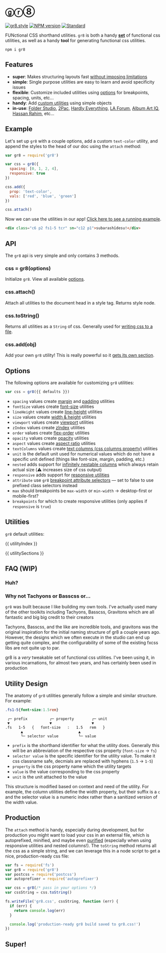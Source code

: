 # ⓖⓡ⑧

[![gr8.style](https://img.shields.io/badge/website-gr8.style-ff69b4.svg)]()
[![NPM version](https://img.shields.io/npm/v/gr8.svg)]()
[![Standard](https://img.shields.io/badge/code%20style-standard-brightgreen.svg)]()

FUNctional CSS shorthand utilities. `gr8` is both a handy [**set**](#utilities) of functional css utilities, as well as a handy **tool** for generating functional css utilities.

```
npm i gr8
```

## Features
- **super**: Makes structuring layouts fast [without imposing limitations]()
- **simple**: Single purpose utilities are easy to learn and avoid specificity issues
- **flexible**: Customize included utilities using [options]() for breakpoints, spacing, units, etc...
- **handy**: Add [custom utilities]() using simple objects
- **in-use**: [Folder Studio](http://folderstudio.com), [2Pac](http://www.2pac.com/), [Hardly Everything](https://hardlyeverything.com), [LA Forum](http://laforum.org), [Album Art IQ](http://daily.redbullmusicacademy.com/specials/2016-album-art-iq/), [Hassan Rahim](http://hassanrahim.com/), etc...

## Example

Let's set up `gr8` with a couple options, add a custom `text-color` utility, and append the styles to the head of our doc using the `attach` method:

```js
var gr8 = require('gr8')

var css = gr8({
  spacing: [0, 1, 2, 4],
  responsive: true
})

css.add({
  prop: 'text-color',
  vals: ['red', 'blue', 'green']
})

css.attach()
```

Now we can use the utilities in our app! [Click here to see a running example]().

```html
<div class="c6 p2 fs1-5 tcr" sm="c12 p1">subarashīdesu!</div>
```

## API

The `gr8` api is very simple and only contains 3 methods.

### css = gr8(options)

Initialize `gr8`. View all available [options](#options).

### css.attach()

Attach all utilities to the document head in a style tag. Returns style node.

### css.toString()

Returns all utilities as a `String` of css. Generally used for [writing css to a file]().

### css.add(obj)

Add your own `gr8` utility! This is really powerful so it [gets its own section]().

## Options

The following options are available for customizing `gr8` utilities:

```js
var css = gr8({{ defaults }})
```
- `spacing` values create [margin](#margin) and [padding](#padding) utilities
- `fontSize` values create [font-size](#typography) utilities
- `lineHeight` values create [line-height](#typography) utilities
- `size` values create [width & height](#size) utilities
- `viewport` values create [viewport](#size) utilities
- `zIndex` values create [zIndex](#positioning) utilities
- `order` values create [flex-order](#flex) utilities
- `opacity` values create [opacity](#opacity) utilities
- `aspect` values create [aspect ratio](#size) utilities
- `textColumns` values create [text columns (css columns property)](#typography) utilities
- `unit` is the default unit used for numerical values which do not have a specific unit defined (things like font-size, margin, padding, etc.)
- `nested` adds support for [infinitely nestable columns](#nesting) which always retain actual size (⚠️ increases size of css output)
- `responsive` adds support for [responsive utilities](#responsive)
- `attribute` use `gr8` [breakpoint attribute selectors](#responsive) — set to false to use prefixed class selectors instead
- `max` should breakpoints be `max-width` or `min-width` → desktop-first or mobile-first?
- `breakpoints` for which to create responsive utilities (only applies if `responsive` is `true`)

## Utilities

`gr8` default utilities:

{{ utilityIndex }}

{{ utilitySections }}

## FAQ (WIP)

### Huh?

### Why not Tachyons or Basscss or...

`gr8` was built because I like building my own tools. I've actually used many of the other toolkits including Tachyons, Basscss, Gravitons which are all fantastic and big big credit to their creators

Tachyons, Basscss, and the like are incredible tools, and gravitons was the original inspiration for the initial naming structure of gr8 a couple years ago. However, the designs which we often execute in the studio can end up getting quite complex, and the configurability of some of the existing fxcss libs are not quite up to par.

gr8 is a *very* tweakable set of functional css utilities. I've been using it, in various incarnations, for almost two years, and has certainly been used in production

## Utility Design

The anatomy of `gr8` utilities generally follow a simple and similar structure. For example:

```css
.fs1-5{font-size:1.5rem}
```

```
 ┌─ prefix          ┌─ property        ┌─ unit
 ▼                  ▼                  ▼
.fs   1-5   {   font-size   :   1.5   rem   }
       ▲                         ▲
       └─ selector value         └─ value
```

- `prefix` is the shorthand identifier for what the utility does. Generally this will be an abbreviation of the respective css property (`font-size` → `fs`)
- `selector value` is the specific identifier for the utility value. To make it css classname safe, decmials are replaced with hyphens (`1.5` → `1-5`)
- `property` is the css property name which the utility targets
- `value` is the value corresponding to the css property
- `unit` is the unit attached to the value

This structure is modified based on context and need of the utility. For example, the column utilities define the width property, but their suffix is a `c` and the selector value is a numeric index rather than a sanitized version of the width value.

## Production

The `attach` method is handy, especially during development, but for production you might want to load your css in an external file, which is autoprefixed, minified, and maybe even [purified](https://www.npmjs.com/package/purify-css) (especially when using responsive utilities and nested columns!). The `toString` method returns all the css as a simple string, and we can leverage this in a node script to get a nice, production-ready css file:

```js
var fs = require('fs')
var gr8 = require('gr8')
var postcss = require('postcss')
var autoprefixer = require('autoprefixer')

var css = gr8(/* pass in your options */)
var cssString = css.toString()

fs.writeFile('gr8.css', cssString, function (err) {
  if (err) {
    return console.log(err)
  }

  console.log('production-ready gr8 build saved to gr8.css!')
})
```

## Super!
